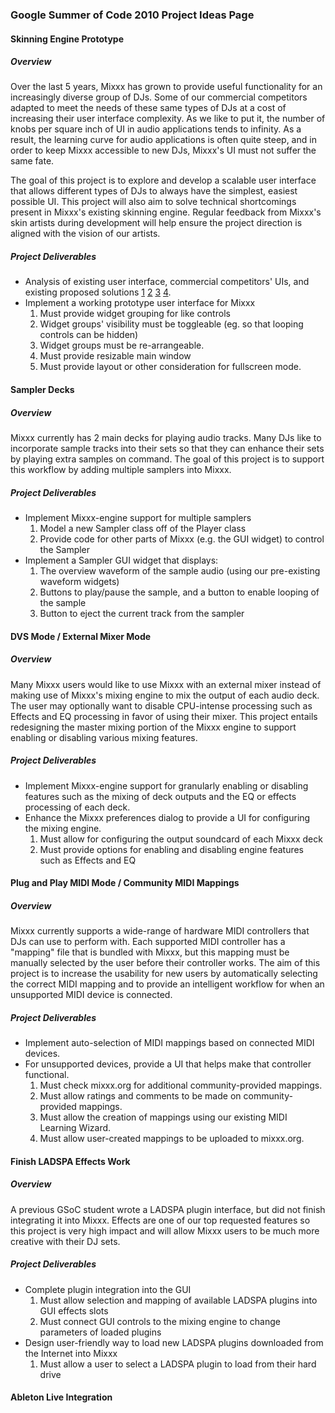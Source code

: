 ### Google Summer of Code 2010 Project Ideas Page

#### Skinning Engine Prototype

##### Overview

Over the last 5 years, Mixxx has grown to provide useful functionality
for an increasingly diverse group of DJs. Some of our commercial
competitors adapted to meet the needs of these same types of DJs at a
cost of increasing their user interface complexity. As we like to put
it, the number of knobs per square inch of UI in audio applications
tends to infinity. As a result, the learning curve for audio
applications is often quite steep, and in order to keep Mixxx accessible
to new DJs, Mixxx's UI must not suffer the same fate.

The goal of this project is to explore and develop a scalable user
interface that allows different types of DJs to always have the
simplest, easiest possible UI. This project will also aim to solve
technical shortcomings present in Mixxx's existing skinning engine.
Regular feedback from Mixxx's skin artists during development will help
ensure the project direction is aligned with the vision of our artists.

##### Project Deliverables

  - Analysis of existing user interface, commercial competitors' UIs,
    and existing proposed solutions
    [1](http://mixxx.org/forums/viewtopic.php?f=1&t=729)
    [2](http://mixxx.org/wiki/doku.php/skinning_engine)
    [3](http://www.mail-archive.com/mixxx-devel@lists.sourceforge.net/msg02654.html)
    [4](http://article.gmane.org/gmane.comp.multimedia.mixxx.devel/2804).
  - Implement a working prototype user interface for Mixxx
    1.  Must provide widget grouping for like controls
    2.  Widget groups' visibility must be toggleable (eg. so that
        looping controls can be hidden)
    3.  Widget groups must be re-arrangeable.
    4.  Must provide resizable main window
    5.  Must provide layout or other consideration for fullscreen mode.

#### Sampler Decks

##### Overview

Mixxx currently has 2 main decks for playing audio tracks. Many DJs like
to incorporate sample tracks into their sets so that they can enhance
their sets by playing extra samples on command. The goal of this project
is to support this workflow by adding multiple samplers into Mixxx.

##### Project Deliverables

  - Implement Mixxx-engine support for multiple samplers
    1.  Model a new Sampler class off of the Player class
    2.  Provide code for other parts of Mixxx (e.g. the GUI widget) to
        control the Sampler 
  - Implement a Sampler GUI widget that displays: 
    1.  The overview waveform of the sample audio (using our
        pre-existing waveform widgets)
    2.  Buttons to play/pause the sample, and a button to enable looping
        of the sample 
    3.  Button to eject the current track from the sampler

#### DVS Mode / External Mixer Mode

##### Overview

Many Mixxx users would like to use Mixxx with an external mixer instead
of making use of Mixxx's mixing engine to mix the output of each audio
deck. The user may optionally want to disable CPU-intense processing
such as Effects and EQ processing in favor of using their mixer. This
project entails redesigning the master mixing portion of the Mixxx
engine to support enabling or disabling various mixing features.

##### Project Deliverables

  - Implement Mixxx-engine support for granularly enabling or disabling
    features such as the mixing of deck outputs and the EQ or effects
    processing of each deck.
  - Enhance the Mixxx preferences dialog to provide a UI for configuring
    the mixing engine. 
    1.  Must allow for configuring the output soundcard of each Mixxx
        deck
    2.  Must provide options for enabling and disabling engine features
        such as Effects and EQ

#### Plug and Play MIDI Mode / Community MIDI Mappings

##### Overview

Mixxx currently supports a wide-range of hardware MIDI controllers that
DJs can use to perform with. Each supported MIDI controller has a
"mapping" file that is bundled with Mixxx, but this mapping must be
manually selected by the user before their controller works. The aim of
this project is to increase the usability for new users by automatically
selecting the correct MIDI mapping and to provide an intelligent
workflow for when an unsupported MIDI device is connected.

##### Project Deliverables

  - Implement auto-selection of MIDI mappings based on connected MIDI
    devices.
  - For unsupported devices, provide a UI that helps make that
    controller functional.
    1.  Must check mixxx.org for additional community-provided mappings.
    2.  Must allow ratings and comments to be made on community-provided
        mappings.
    3.  Must allow the creation of mappings using our existing MIDI
        Learning Wizard.
    4.  Must allow user-created mappings to be uploaded to mixxx.org.

#### Finish LADSPA Effects Work

##### Overview

A previous GSoC student wrote a LADSPA plugin interface, but did not
finish integrating it into Mixxx. Effects are one of our top requested
features so this project is very high impact and will allow Mixxx users
to be much more creative with their DJ sets.

##### Project Deliverables

  - Complete plugin integration into the GUI
    1.  Must allow selection and mapping of available LADSPA plugins
        into GUI effects slots
    2.  Must connect GUI controls to the mixing engine to change
        parameters of loaded plugins
  - Design user-friendly way to load new LADSPA plugins downloaded from
    the Internet into Mixxx
    1.  Must allow a user to select a LADSPA plugin to load from their
        hard drive

#### Ableton Live Integration
